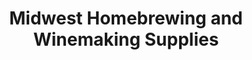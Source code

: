 ---
title: "Midwest Homebrewing and Winemaking Supplies"
url: /saint-louis-park/midwest-homebrewing-and-winemaking-supplies/
shop: Brauerei
---